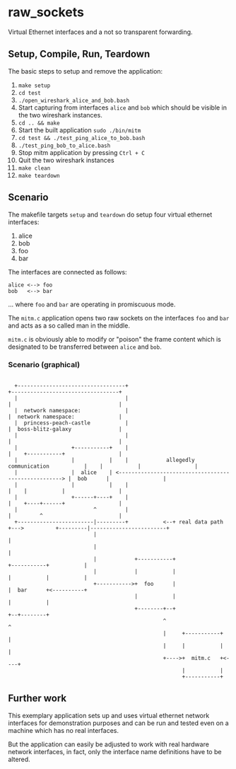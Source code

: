 # raw_sockets

Virtual Ethernet interfaces and a not so transparent forwarding.


## Setup, Compile, Run, Teardown

The basic steps to setup and remove the application:

 1. `make setup`
 2. `cd test`
 3. `./open_wireshark_alice_and_bob.bash`
 4. Start capturing from interfaces `alice` and `bob`
    which should be visible in the two wireshark
    instances.
 5. `cd .. && make`
 6. Start the built application `sudo ./bin/mitm`
 7. `cd test && ./test_ping_alice_to_bob.bash`
 8. `./test_ping_bob_to_alice.bash`
 9. Stop mitm application by pressing `Ctrl + C`
10. Quit the two wireshark instances
11. `make clean`
12. `make teardown`


## Scenario

The makefile targets `setup` and `teardown` do setup four
virtual ethernet interfaces:

1. alice
2. bob
3. foo
4. bar

The interfaces are connected as follows:

```
alice <--> foo
bob   <--> bar
```

... where `foo` and `bar` are operating in promiscuous mode.

The `mitm.c` application opens two raw sockets on the interfaces 
`foo` and `bar` and acts as a so called man in the middle. 

`mitm.c` is obviously able to modify or "poison" the frame 
content which is designated to be transferred between 
`alice` and `bob`.


### Scenario (graphical)

```

  +----------------------------------+                                              +----------------------------------+
  |                                  |                                              |                                  |
  |  network namespace:              |                                              |  network namespace:              |
  |  princess-peach-castle           |                                              |  boss-blitz-galaxy               |
  |                                  |                                              |                                  |
  |                 +-----------+    |                                              |    +-----------+                 |
  |                 |           |    |            allegedly communication           |    |           |                 |
  |                 |  alice    | <----------------------------------------------------> |  bob      |                 |
  |                 |           |    |                                              |    |           |                 |
  |                 +------+----+    |                                              |    +----+------+                 |
  |                        ^         |                                              |         ^                        |
  +------------------------|---------+           <--+ real data path +--->          +---------|------------------------+
                           |                                                                  |
                           |                                                                  |
                           |            +-----------+                 +-----------+           |
                           |            |           |                 |           |           |
                           +----------->+  foo      |                 |  bar      +<----------+
                                        |           |                 |           |
                                        +--------+--+                 +--+--------+
                                                 ^                       ^
                                                 |     +-----------+     |
                                                 |     |           |     |
                                                 +---->+  mitm.c   +<----+
                                                       |           |
                                                       +-----------+

```


## Further work

This exemplary application sets up and uses virtual ethernet
network interfaces for demonstration purposes and can be
run and tested even on a machine which has no real interfaces.

But the application can easily be adjusted to work with real
hardware network interfaces, in fact, only the interface name
definitions have to be altered.

